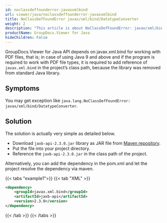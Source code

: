 ```yaml
---
id: noclassdeffounderror-javaxxmlbind
url: viewer/java/noclassdeffounderror-javaxxmlbind
title: NoClassDefFoundError javax/xml/bind/DatatypeConverter
weight: 2
description: "This article is about NoClassDefFoundError: javax/xml/bind/DatatypeConverter"
productName: GroupDocs.Viewer for Java
hideChildren: False
---
```


GroupDocs.Viewer for Java  API depends on javax.xml.bind for working with PDF files, that is; in case of using Java 9 and above and if the program is required to work with PDF file types, it is required to add reference of `javax.xml.bind` in the project’s class path, because the library was removed from standard Java library.

## Symptoms

You may get exception like `java.lang.NoClassDefFoundError: javax/xml/bind/DatatypeConverter`.

## Solution

The solution is actually very simple as detailed below.

* Download `jaxb-api-2.3.0.jar` library as JAR file from [Maven repository](https://mvnrepository.com/artifact/javax.xml.bind).
* Put the file into your project directory.
* Reference the `jaxb-api-2.3.0.jar` in the class path of the project.

Alternatively, you can add the dependency in the pom.xml and let the project resolve the dependency via maven.

{{< tabs "example1">}}
{{< tab "XML" >}}
```xml
<dependency>
    <groupId>javax.xml.bind</groupId>
    <artifactId>jaxb-api</artifactId>
    <version>2.3.0</version>
</dependency>
```
{{< /tab >}}
{{< /tabs >}}

